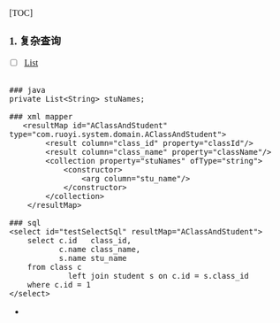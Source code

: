 <font face="Simsun" size=3>

[TOC]

### 1. 复杂查询

- [ ] [List<String>](https://blog.csdn.net/hhtSeeTheWorld/article/details/122717837)
~~~

### java
private List<String> stuNames;

### xml mapper
   <resultMap id="AClassAndStudent" type="com.ruoyi.system.domain.AClassAndStudent">
        <result column="class_id" property="classId"/>
        <result column="class_name" property="className"/>
        <collection property="stuNames" ofType="string">
            <constructor>
                <arg column="stu_name"/>
            </constructor>
        </collection>
    </resultMap>

### sql
<select id="testSelectSql" resultMap="AClassAndStudent">
    select c.id   class_id,
           c.name class_name,
           s.name stu_name
    from class c
             left join student s on c.id = s.class_id
    where c.id = 1
</select>

~~~
-
~~~

~~~





</font>